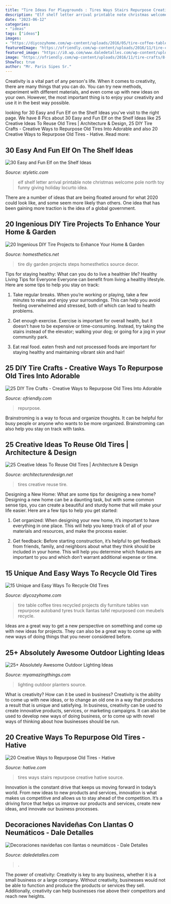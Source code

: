 ```yaml
---
title: "Tire Ideas For Playgrounds : Tires Ways Stairs Repurpose Creative Hative Source"
description: "Elf shelf letter arrival printable note christmas welcome pole north toy funny giving holiday locurto idea"
date: "2023-06-12"
categories:
- "ideas"
tags: ["ideas"]
images:
- "https://diycozyhome.com/wp-content/uploads/2016/05/tire-coffee-table.jpg"
featuredImage: "https://ofriendly.com/wp-content/uploads/2016/11/tire-crafts/8-tire-crafts.jpg"
featured_image: "https://i0.wp.com/www.daledetalles.com/wp-content/uploads/2016/12/navidad-con-llantas14.jpg"
image: "https://ofriendly.com/wp-content/uploads/2016/11/tire-crafts/8-tire-crafts.jpg"
ShowToc: true
author: "Mr. Paris Sipes Sr."
---
```



Creativity is a vital part of any person's life. When it comes to creativity, there are many things that you can do. You can try new methods, experiment with different materials, and even come up with new ideas on your own. However, the most important thing is to enjoy your creativity and use it in the best way possible.

	

		
looking for 30 Easy and Fun Elf on the Shelf Ideas you've visit to the right page. We have 8 Pics about 30 Easy and Fun Elf on the Shelf Ideas like 25 Creative Ideas To Reuse Old Tires | Architecture &amp; Design, 25 DIY Tire Crafts - Creative Ways to Repurpose Old Tires Into Adorable and also 20 Creative Ways to Repurpose Old Tires - Hative. Read more:
		
    
## 30 Easy And Fun Elf On The Shelf Ideas

<img loading=lazy src="http://styletic.com/wp-content/uploads/2015/12/elf-on-the-shelf-ideas/29-elf-on-the-shelf-ideas.jpg" onerror="this.onerror=null;this.src='https://tse3.mm.bing.net/th?id=OIP.qlVepWqHWMlHfzgJzHWLLwHaL_&amp;pid=15.1';" alt="30 Easy and Fun Elf on the Shelf Ideas">

_Source: styletic.com_

>elf shelf letter arrival printable note christmas welcome pole north toy funny giving holiday locurto idea. 

	

There are a number of ideas that are being floated around for what 2020 could look like, and some seem more likely than others. One idea that has been gaining more traction is the idea of a global government.

    
## 20 Ingenious DIY Tire Projects To Enhance Your Home &amp; Garden

<img loading=lazy src="http://cdn.homesthetics.net/wp-content/uploads/2017/08/20-Ingenious-DIY-Tire-Projects-That-You-Can-Add-To-Your-Garden-And-Home-Decor-14.jpg" onerror="this.onerror=null;this.src='https://tse1.mm.bing.net/th?id=OIP.F5-iBHJxcnTTHopnyjSqhQHaJ4&amp;pid=15.1';" alt="20 Ingenious DIY Tire Projects to Enhance Your Home &amp; Garden">

_Source: homesthetics.net_

>tire diy garden projects steps homesthetics source decor. 

	

Tips for staying healthy: What can you do to live a healthier life?
Healthy Living Tips for Everyone
Everyone can benefit from living a healthy lifestyle. Here are some tips to help you stay on track:

1. Take regular breaks. When you’re working or playing, take a few minutes to relax and enjoy your surroundings. This can help you avoid feeling overwhelmed and stressed, both of which can lead to health problems.

2. Get enough exercise. Exercise is important for overall health, but it doesn’t have to be expensive or time-consuming. Instead, try taking the stairs instead of the elevator; walking your dog; or going for a jog in your community park.

3. Eat real food. eaten fresh and not processed foods are important for staying healthy and maintaining vibrant skin and hair!

    
## 25 DIY Tire Crafts - Creative Ways To Repurpose Old Tires Into Adorable

<img loading=lazy src="https://ofriendly.com/wp-content/uploads/2016/11/tire-crafts/8-tire-crafts.jpg" onerror="this.onerror=null;this.src='https://tse1.mm.bing.net/th?id=OIP.dm7faG4vKAjwNee8LvroswHaLH&amp;pid=15.1';" alt="25 DIY Tire Crafts - Creative Ways to Repurpose Old Tires Into Adorable">

_Source: ofriendly.com_

>repurpose. 

	

Brainstroming is a way to focus and organize thoughts. It can be helpful for busy people or anyone who wants to be more organized. Brainstroming can also help you stay on track with tasks.

    
## 25 Creative Ideas To Reuse Old Tires | Architecture &amp; Design

<img loading=lazy src="http://beautyharmonylife.com/wp-content/uploads/2014/04/30-idej-dlya-doma-iz-stary-h-shin-18-800x1200.jpg" onerror="this.onerror=null;this.src='https://tse3.mm.bing.net/th?id=OIP.Xs3KwlXGlG2DhoAUDvAypAHaLH&amp;pid=15.1';" alt="25 Creative Ideas To Reuse Old Tires | Architecture &amp; Design">

_Source: architecturendesign.net_

>tires creative reuse tire. 

	

Designing a New Home: What are some tips for designing a new home?
Designing a new home can be a daunting task, but with some common sense tips, you can create a beautiful and sturdy home that will make your life easier. Here are a few tips to help you get started:
1. Get organized: When designing your new home, it’s important to have everything in one place. This will help you keep track of all of your materials and resources, and make the process easier.

2. Get feedback: Before starting construction, it’s helpful to get feedback from friends, family, and neighbors about what they think should be included in your home. This will help you determine which features are important to you and which don’t warrant additional expense or time.


    
## 15 Unique And Easy Ways To Recycle Old Tires

<img loading=lazy src="https://diycozyhome.com/wp-content/uploads/2016/05/tire-coffee-table.jpg" onerror="this.onerror=null;this.src='https://tse1.mm.bing.net/th?id=OIP.uXOct993oAuFzOf-uCKrAwHaJ2&amp;pid=15.1';" alt="15 Unique and Easy Ways To Recycle Old Tires">

_Source: diycozyhome.com_

>tire table coffee tires recycled projects diy furniture tables van repurpose autoband tyres truck llantas tafel repurposed con meubels recycle. 

	

Ideas are a great way to get a new perspective on something and come up with new ideas for projects. They can also be a great way to come up with new ways of doing things that you never considered before.

    
## 25+ Absolutely Awesome Outdoor Lighting Ideas

<img loading=lazy src="http://myamazingthings.com/wp-content/uploads/2016/11/planters.jpg" onerror="this.onerror=null;this.src='https://tse4.mm.bing.net/th?id=OIP.ePPXIfXajCzlBG7gYnt83wHaLH&amp;pid=15.1';" alt="25+ Absolutely Awesome Outdoor Lighting Ideas">

_Source: myamazingthings.com_

>lighting outdoor planters source. 

	

What is creativity? How can it be used in business?
Creativity is the ability to come up with new ideas, or to change an old one in a way that produces a result that is unique and satisfying. In business, creativity can be used to create innovative products, services, or marketing campaigns. It can also be used to develop new ways of doing business, or to come up with novel ways of thinking about how businesses should be run.

    
## 20 Creative Ways To Repurpose Old Tires - Hative

<img loading=lazy src="https://hative.com/wp-content/uploads/2014/11/tire-recycling/7-old-tires-stairs.jpg" onerror="this.onerror=null;this.src='https://tse2.mm.bing.net/th?id=OIP.2Zq5G41XetBoZuF3u74UPgHaJ4&amp;pid=15.1';" alt="20 Creative Ways to Repurpose Old Tires - Hative">

_Source: hative.com_

>tires ways stairs repurpose creative hative source. 

	

Innovation is the constant drive that keeps us moving forward in today’s world. From new ideas to new products and services, innovation is what makes us competitive and allows us to stay ahead of the competition. It’s a driving force that helps us improve our products and services, create new ideas, and innovate our business processes.

    
## Decoraciones Navideñas Con Llantas O Neumáticos - Dale Detalles

<img loading=lazy src="https://i0.wp.com/www.daledetalles.com/wp-content/uploads/2016/12/navidad-con-llantas14.jpg" onerror="this.onerror=null;this.src='https://tse1.mm.bing.net/th?id=OIP.HAxMcuknv9n-pAqFJqn6wAHaJ4&amp;pid=15.1';" alt="Decoraciones navideñas con llantas o neumáticos - Dale Detalles">

_Source: daledetalles.com_

>. 

	

The power of creativity:
Creativity is key to any business, whether it is a small business or a large company. Without creativity, businesses would not be able to function and produce the products or services they sell. Additionally, creativity can help businesses rise above their competitors and reach new heights.

